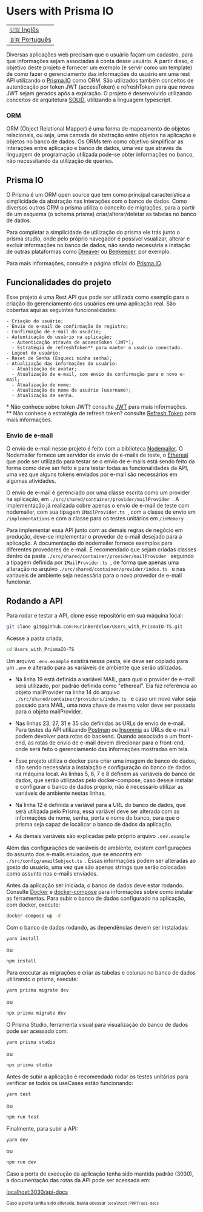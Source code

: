 # Users with Prisma IO

<table>
    <tr>
      <td>
        <a href="README.md">🇺🇸 Inglês</a>
      </td>
    </tr>
    <tr>
      <td>
        <a href="readme_pt-br.md" disabled >🇧🇷 Português</a>
      </td>
    </tr>
  </table>

Diversas aplicações web precisam que o usuário façam um cadastro, para que informações sejam associadas à conta desse usuário.
A partir disso, o objetivo deste projeto é fornecer um exemplo (e servir como um template) de como fazer o gerenciamento das informações do usuário em uma rest API utilizando o <a href="https://www.prisma.io/">Prisma.IO</a> como ORM.
São utilizados também conceitos de autenticação por token JWT (accessToken) e refreshToken para que novos JWT sejam gerados após a expiração.
O projeto é desenvolvido utilizando conceitos de arquitetura <a href="https://en.wikipedia.org/wiki/SOLID/">SOLID</a>, utilizando a linguagem typescript.

### ORM

ORM (Object Relational Mapper) é uma forma de mapeamento de objetos relacionais, ou seja, uma camada de abstração entre objetos na aplicação e objetos no banco de dados. Os ORMs tem como objetivo simplificar as interações entre aplicação e banco de dados, uma vez que através da linguagem de programação utilizada pode-se obter informações no banco, não necessitando da utilização de queries.

## Prisma IO

O Prisma é um ORM open source que tem como principal característica a simplicidade da abstração nas interações com o banco de dados. Como diversos outros ORM o prisma utiliza o conceito de migrações, para a partir de um esquema (o schema.prisma) criar/alterar/deletar as tabelas no banco de dados.

Para completar a simplicidade de utilização do prisma ele trás junto o prisma studio, onde pelo próprio navegador é possível vsualizar, alterar e excluir informações no banco de dados, não sendo necessária a instação de outras plataformas como <a href="https://dbeaver.io/download/">Dbeaver</a> ou <a href="https://www.beekeeperstudio.io/">Beekeeper</a>, por exemplo.

Para mais informações, consulte a página oficial do <a href="https://www.prisma.io/">Prisma.IO</a>.

## Funcionalidades do projeto

Esse projeto é uma Rest API que pode ser utilizada como exemplo para a criação do gerenciamento dos usuários em uma aplicação real.
São cobertas aqui as seguintes funcionalidades:

    - Criação do usuário;
    - Envio de e-mail de confirmação de registro;
    - Confirmação de e-mail do usuário;
    - Autenticação do usuário na aplicação;
      - Autenticação através de accessToken (JWT*);
      - Estratégia de refreshToken** para manter o usuário conectado.
    - Logout do usuário;
    - Reset de Senha (Esqueci minha senha);
    - Atualização das informações do usuário:
      - Atualização de avatar;
      - Atualização de e-mail, com envio de confirmação para o novo e-mail;
      - Atualização de nome;
      - Atualização de nome de usuário (username);
      - Atualização de senha.

\* Não conhece sobre token JWT? consulte <a href="https://jwt.io/introduction">JWT</a> para mais informações.<br>
\** Não conhece a estratégia de refresh token? consulte <a href="https://auth0.com/blog/refresh-tokens-what-are-they-and-when-to-use-them/">Refresh Token</a> para mais informações.

### Envio de e-mail

O envio de e-mail nesse projeto é feito com a biblioteca <a href="https://nodemailer.com/about/">Nodemailer</a>.
O Nodemailer fornece um servidor de envio de e-mails de teste, o <a href="https://nodemailer.com/smtp/testing/">Ethereal</a> que pode ser utilizado para testar se o envio de e-mails está sendo feito da forma como deve ser feito e para testar todas as funcionalidades da API, uma vez que alguns tokens enviados por e-mail são necessários em algumas atividades.

O envio de e-mail é gerenciado por uma classe escrita como um provider na aplicação, em <code>./src/shared/container/provider/mailProvider </code>.
A implementação já realizada cobre apenas o envio de e-mail de teste com nodemailer, com sua tipagem <code>IMailProvider.ts </code>, com a classe de envio em <code>/implementations</code> e com a classe para os testes unitários em <code>/inMemory </code>.

Para implementar essa API junto com as demais regras de negócio em produção, deve-se implementar o provedor de e-mail desejado para a aplicação. A documentação do nodemailer fornece exemplos para diferentes provedores de e-mail.
É recomendado que sejam criadas classes dentro da pasta <code>./src/shared/container/provider/mailProvider </code> seguindo a tipagem definida por <code>IMailProvider.ts </code>, de forma que apenas uma alteração no arquivo <code>./src/shared/container/provider/index.ts </code> e nas variaveis de ambiente seja necessária para o novo provedor de e-mail funcionar.

## Rodando a API

Para rodar e testar a API, clone esse repositório em sua máquina local:

```bash
git clone git@github.com:HurinBerdelon/Users_with_PrismaIO-TS.git
```

Acesse a pasta criada,

```bash
cd Users_with_PrismaIO-TS
```

Um arquivo <code>.env.example</code> existirá nessa pasta, ele deve ser copiado para um <code>.env</code> e alterado para as variáveis de ambiente que serão utilizadas.

- Na linha 19 está definida a variável MAIL, para qual o provider de e-mail será utilizado, por padrão definida como "ethereal".
Ela faz referência ao objeto mailProvider na linha 14 do arquivo <code>./src/shared/container/providers/index.ts </code> e caso um novo valor seja passado para MAIL, uma nova chave de mesmo valor deve ser passada para o objeto mailProvider.

- Nas linhas 23, 27, 31 e 35 são definidas as URLs de envio de e-mail. Para testes da API utilizando <a href="https://www.postman.com/">Postman</a> ou <a href="https://insomnia.rest/">Insomnia</a> as URLs de e-mail podem devolver para rotas do backend. Quando associado a um front-end, as rotas de envio de e-mail devem direcionar para o front-end, onde será feito o gerenciamento das informações mostradas em tela.

- Esse projeto utiliza o docker para criar uma imagem de banco de dados, não sendo necessária a instalação e configuração do banco de dados na máquina local. As linhas 5, 6, 7 e 8 definem as variáveis do banco de dados, que serão utilizadas pelo docker-compose, caso deseje instalar e configurar o banco de dados próprio, não é necessário utilizar as variáveis de ambiente nestas linhas.

- Na linha 12 é definida a variável para a URL do banco de dados, que será utilizada pelo Prisma, essa variável deve ser alterada com as informações de nome, senha, porta e nome do banco, para que o prisma seja capaz de localizar o banco de dados da aplicação.

- As demais variáveis são explicadas pelo próprio arquivo <code>.env.example</code>

Além das configurações de variáveis de ambiente, existem configurações do assunto dos e-mails enviados, que se encontra em <code>./src/config/emailSubject.ts </code>. Essas informações podem ser alteradas ao gosto do usuário, uma vez que são apenas strings que serão colocadas como assunto nos e-mails enviados.

Antes da aplicação ser iniciada, o banco de dados deve estar rodando.
Consulte <a href="https://www.docker.com/get-started">Docker</a> e <a href="https://docs.docker.com/compose/install/">docker-compose</a> para informações sobre como instalar as ferramentas.
Para subir o banco de dados configurado na aplicação, com docker, execute: 

```bash
docker-compose up -d
```

Com o banco de dados rodando, as dependências devem ser instaladas: 

```bash
yarn install
```

ou

```bash
npm install
```

Para executar as migrações e criar as tabelas e colunas no banco de dados utilizando o prisma, execute:

```bash
yarn prisma migrate dev
```

ou 

```bash
npx prisma migrate dev
```

O Prisma Studio, ferramenta visual para visualização do banco de dados pode ser acessado com:

```bash
yarn prisma studio
```

ou

```bash
npx prisma studio
```

Antes de subir a aplicação é recomendado rodar os testes unitários para verificar se todos os useCases estão funcionando:

```bash
yarn test
```

ou

```bash
npm run test
```

Finalmente, para subir a API:

```bash
yarn dev
```

ou

```bash
npm run dev
```

Caso a porta de execução da aplicação tenha sido mantida padrão (3030), a documentação das rotas da API pode ser acessada em:

<a href="http://localhost:3030/api-docs">localhost:3030/api-docs</a>

<small>Caso a porta tenha sido alterada, basta acessar <code>localhost:PORT/api-docs</code></small>